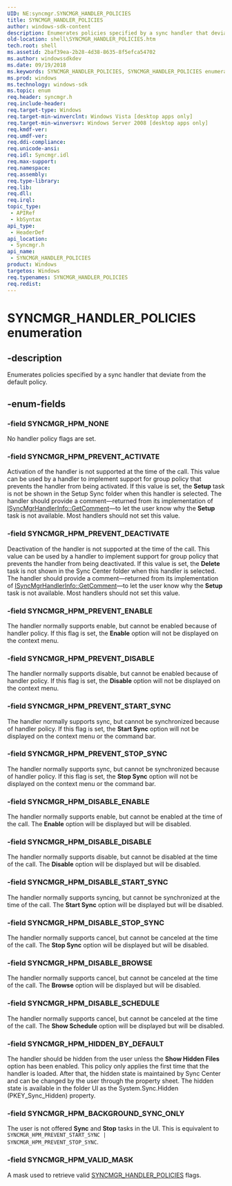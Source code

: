 ```yaml
---
UID: NE:syncmgr.SYNCMGR_HANDLER_POLICIES
title: SYNCMGR_HANDLER_POLICIES
author: windows-sdk-content
description: Enumerates policies specified by a sync handler that deviate from the default policy.
old-location: shell\SYNCMGR_HANDLER_POLICIES.htm
tech.root: shell
ms.assetid: 2baf39ea-2b28-4d38-8635-8f5efca54702
ms.author: windowssdkdev
ms.date: 09/19/2018
ms.keywords: SYNCMGR_HANDLER_POLICIES, SYNCMGR_HANDLER_POLICIES enumeration [Windows Shell], SYNCMGR_HPM_BACKGROUND_SYNC_ONLY, SYNCMGR_HPM_DISABLE_BROWSE, SYNCMGR_HPM_DISABLE_DISABLE, SYNCMGR_HPM_DISABLE_ENABLE, SYNCMGR_HPM_DISABLE_SCHEDULE, SYNCMGR_HPM_DISABLE_START_SYNC, SYNCMGR_HPM_DISABLE_STOP_SYNC, SYNCMGR_HPM_HIDDEN_BY_DEFAULT, SYNCMGR_HPM_NONE, SYNCMGR_HPM_PREVENT_ACTIVATE, SYNCMGR_HPM_PREVENT_DEACTIVATE, SYNCMGR_HPM_PREVENT_DISABLE, SYNCMGR_HPM_PREVENT_ENABLE, SYNCMGR_HPM_PREVENT_START_SYNC, SYNCMGR_HPM_PREVENT_STOP_SYNC, SYNCMGR_HPM_VALID_MASK, shell.SYNCMGR_HANDLER_POLICIES, shell_SYNCMGR_HANDLER_POLICIES, syncmgr/SYNCMGR_HANDLER_POLICIES, syncmgr/SYNCMGR_HPM_BACKGROUND_SYNC_ONLY, syncmgr/SYNCMGR_HPM_DISABLE_BROWSE, syncmgr/SYNCMGR_HPM_DISABLE_DISABLE, syncmgr/SYNCMGR_HPM_DISABLE_ENABLE, syncmgr/SYNCMGR_HPM_DISABLE_SCHEDULE, syncmgr/SYNCMGR_HPM_DISABLE_START_SYNC, syncmgr/SYNCMGR_HPM_DISABLE_STOP_SYNC, syncmgr/SYNCMGR_HPM_HIDDEN_BY_DEFAULT, syncmgr/SYNCMGR_HPM_NONE, syncmgr/SYNCMGR_HPM_PREVENT_ACTIVATE, syncmgr/SYNCMGR_HPM_PREVENT_DEACTIVATE, syncmgr/SYNCMGR_HPM_PREVENT_DISABLE, syncmgr/SYNCMGR_HPM_PREVENT_ENABLE, syncmgr/SYNCMGR_HPM_PREVENT_START_SYNC, syncmgr/SYNCMGR_HPM_PREVENT_STOP_SYNC, syncmgr/SYNCMGR_HPM_VALID_MASK
ms.prod: windows
ms.technology: windows-sdk
ms.topic: enum
req.header: syncmgr.h
req.include-header: 
req.target-type: Windows
req.target-min-winverclnt: Windows Vista [desktop apps only]
req.target-min-winversvr: Windows Server 2008 [desktop apps only]
req.kmdf-ver: 
req.umdf-ver: 
req.ddi-compliance: 
req.unicode-ansi: 
req.idl: Syncmgr.idl
req.max-support: 
req.namespace: 
req.assembly: 
req.type-library: 
req.lib: 
req.dll: 
req.irql: 
topic_type:
 - APIRef
 - kbSyntax
api_type:
 - HeaderDef
api_location:
 - Syncmgr.h
api_name:
 - SYNCMGR_HANDLER_POLICIES
product: Windows
targetos: Windows
req.typenames: SYNCMGR_HANDLER_POLICIES
req.redist: 
---
```


# SYNCMGR_HANDLER_POLICIES enumeration


## -description


Enumerates policies specified by a sync handler that deviate from the default policy.


## -enum-fields




### -field SYNCMGR_HPM_NONE

No handler policy flags are set.


### -field SYNCMGR_HPM_PREVENT_ACTIVATE

Activation of the handler is not supported at the time of the call. This value can be used by a handler to implement support for group policy that prevents the handler from being activated. If this value is set, the <b>Setup</b> task is not be shown in the Setup Sync folder when this handler is selected. The handler should provide a comment—returned from its implementation of <a href="https://msdn.microsoft.com/755d3038-934f-42b7-a807-7037fa0ea21e">ISyncMgrHandlerInfo::GetComment</a>—to let the user know why the <b>Setup</b> task is not available. Most handlers should not set this value.


### -field SYNCMGR_HPM_PREVENT_DEACTIVATE

Deactivation of the handler is not supported at the time of the call. This value can be used by a handler to implement support for group policy that prevents the handler from being deactivated. If this value is set, the <b>Delete</b> task is not shown in the Sync Center folder when this handler is selected. The handler should provide a comment—returned from its implementation of <a href="https://msdn.microsoft.com/755d3038-934f-42b7-a807-7037fa0ea21e">ISyncMgrHandlerInfo::GetComment</a>—to let the user know why the <b>Setup</b> task is not available. Most handlers should not set this value.


### -field SYNCMGR_HPM_PREVENT_ENABLE

The handler normally supports enable, but cannot be enabled because of handler policy. If this flag is set, the <b>Enable</b> option will not be displayed on the context menu.


### -field SYNCMGR_HPM_PREVENT_DISABLE

The handler normally supports disable, but cannot be enabled because of handler policy. If this flag is set, the <b>Disable</b> option will not be displayed on the context menu.


### -field SYNCMGR_HPM_PREVENT_START_SYNC

The handler normally supports sync, but cannot be synchronized because of handler policy. If this flag is set, the <b>Start Sync</b> option will not be displayed on the context menu or the command bar.


### -field SYNCMGR_HPM_PREVENT_STOP_SYNC

The handler normally supports sync, but cannot be synchronized because of handler policy. If this flag is set, the <b>Stop Sync</b> option will not be displayed on the context menu or the command bar.


### -field SYNCMGR_HPM_DISABLE_ENABLE

The handler normally supports enable, but cannot be enabled at the time of the call. The <b>Enable</b> option will be displayed but will be disabled.


### -field SYNCMGR_HPM_DISABLE_DISABLE

The handler normally supports disable, but cannot be disabled at the time of the call. The <b>Disable</b> option will be displayed but will be disabled.


### -field SYNCMGR_HPM_DISABLE_START_SYNC

The handler normally supports syncing, but cannot be synchronized at the time of the call. The <b>Start Sync</b> option will be displayed but will be disabled.


### -field SYNCMGR_HPM_DISABLE_STOP_SYNC

The handler normally supports cancel, but cannot be canceled at the time of the call. The <b>Stop Sync</b> option will be displayed but will be disabled.


### -field SYNCMGR_HPM_DISABLE_BROWSE

The handler normally supports cancel, but cannot be canceled at the time of the call. The <b>Browse</b> option will be displayed but will be disabled.


### -field SYNCMGR_HPM_DISABLE_SCHEDULE

The handler normally supports cancel, but cannot be canceled at the time of the call. The <b>Show Schedule</b> option will be displayed but will be disabled.


### -field SYNCMGR_HPM_HIDDEN_BY_DEFAULT

The handler should be hidden from the user unless the <b>Show Hidden Files</b> option has been enabled. This policy only applies the first time that the handler is loaded. After that, the hidden state is maintained by Sync Center and can be changed by the user through the property sheet. The hidden state is available in the folder UI as the System.Sync.Hidden (PKEY_Sync_Hidden) property.


### -field SYNCMGR_HPM_BACKGROUND_SYNC_ONLY

The user is not offered <b>Sync</b> and <b>Stop</b> tasks in the UI. This is equivalent to <code>SYNCMGR_HPM_PREVENT_START_SYNC | SYNCMGR_HPM_PREVENT_STOP_SYNC</code>.


### -field SYNCMGR_HPM_VALID_MASK

A mask used to retrieve valid <a href="https://msdn.microsoft.com/2baf39ea-2b28-4d38-8635-8f5efca54702">SYNCMGR_HANDLER_POLICIES</a> flags.

